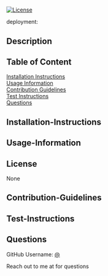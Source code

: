 # 
  
  [![License]()]()
  
  deployment:  
  ## Description
  
  
  
  ## Table of Content
  
  [Installation Instructions](#installation-instructions)  
  [Usage Information](#usage-information)  
  [Contribution Guidelines](#contribution-guidelines)  
  [Test Instructions](#test-instructions)  
  [Questions](#questions)  
  
  ## Installation-Instructions
  
    
  
  
  ## Usage-Information
  
    
  
  
  ## License
  
  None
  
  ## Contribution-Guidelines
  
  
  
  ## Test-Instructions
  
  
  
  ## Questions
  
  GitHub Username: [@](https://github.com/)  
  
  Reach out to me at [](mailto:) for questions  
  